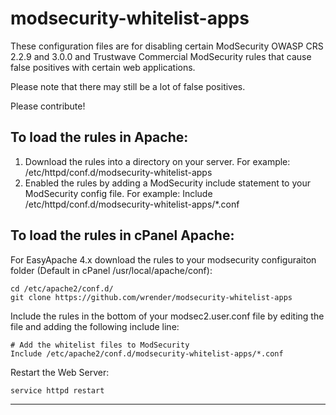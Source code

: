# modsecurity-whitelist-apps

These configuration files are for disabling certain ModSecurity OWASP CRS 2.2.9 and 3.0.0 and Trustwave Commercial ModSecurity rules that cause false positives with certain web applications.

Please note that there may still be a lot of false positives.

Please contribute!

<h2>To load the rules in Apache:</h2>

1. Download the rules into a directory on your server. For example: /etc/httpd/conf.d/modsecurity-whitelist-apps
2. Enabled the rules by adding a ModSecurity include statement to your ModSecurity config file. For example: Include /etc/httpd/conf.d/modsecurity-whitelist-apps/*.conf

<h2>To load the rules in cPanel Apache:</h2>

For EasyApache 4.x download the rules to your modsecurity configuraiton folder (Default in cPanel /usr/local/apache/conf):
```text
cd /etc/apache2/conf.d/
git clone https://github.com/wrender/modsecurity-whitelist-apps
```

Include the rules in the bottom of your modsec2.user.conf file by editing the file and adding the following include line:
``` text
# Add the whitelist files to ModSecurity
Include /etc/apache2/conf.d/modsecurity-whitelist-apps/*.conf
```


Restart the Web Server:
``` text
service httpd restart
```

---------------------------------

